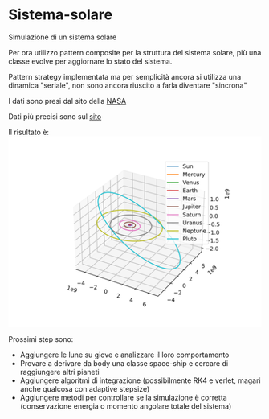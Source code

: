 # Sistema-solare
Simulazione di un sistema solare


Per ora utilizzo pattern composite per la struttura del sistema solare, più una classe evolve per aggiornare lo stato del sistema.

Pattern strategy implementata ma per semplicità ancora si utilizza una dinamica "seriale", non sono ancora riuscito a farla diventare "sincrona"


I dati sono presi dal sito della [NASA](https://nssdc.gsfc.nasa.gov/planetary/factsheet/)

Dati più precisi sono sul [sito](https://ssd.jpl.nasa.gov/horizons/)

Il risultato è:
![immagine](https://github.com/m9rc0/Sistema-solare/blob/main/SistemaSolare.png)


Prossimi step sono:
- Aggiungere le lune su giove e analizzare il loro comportamento
- Provare a derivare da body una classe space-ship e cercare di raggiungere altri pianeti
- Aggiungere algoritmi di integrazione (possibilmente RK4 e verlet, magari anche qualcosa con adaptive stepsize)
- Aggiungere metodi per controllare se la simulazione è corretta (conservazione energia o momento angolare totale del sistema)
